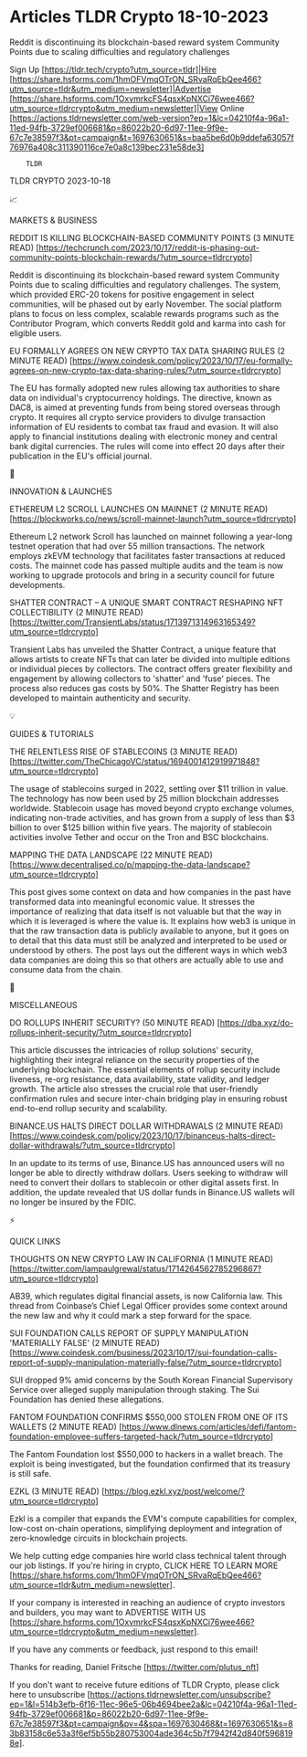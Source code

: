 # Articles TLDR Crypto 18-10-2023

Reddit is discontinuing its blockchain-based reward system Community
Points due to scaling difficulties and regulatory challenges  

Sign Up [https://tldr.tech/crypto?utm_source=tldr]|Hire
[https://share.hsforms.com/1hmOFVmqOTrON_SRvaRqEbQee466?utm_source=tldr&utm_medium=newsletter]|Advertise
[https://share.hsforms.com/1OxvmrkcFS4qsxKpNXCi76wee466?utm_source=tldrcrypto&utm_medium=newsletter]|View
Online
[https://actions.tldrnewsletter.com/web-version?ep=1&lc=04210f4a-96a1-11ed-94fb-3729ef006681&p=86022b20-6d97-11ee-9f9e-67c7e38597f3&pt=campaign&t=1697630651&s=baa5be6d0b9ddefa63057f76976a408c311390116ce7e0a8c139bec231e58de3]


		TLDR 

TLDR CRYPTO 2023-10-18

📈 

MARKETS & BUSINESS

 REDDIT IS KILLING BLOCKCHAIN-BASED COMMUNITY POINTS (3 MINUTE READ)
[https://techcrunch.com/2023/10/17/reddit-is-phasing-out-community-points-blockchain-rewards/?utm_source=tldrcrypto]


 Reddit is discontinuing its blockchain-based reward system Community
Points due to scaling difficulties and regulatory challenges. The
system, which provided ERC-20 tokens for positive engagement in select
communities, will be phased out by early November. The social platform
plans to focus on less complex, scalable rewards programs such as the
Contributor Program, which converts Reddit gold and karma into cash
for eligible users. 

 EU FORMALLY AGREES ON NEW CRYPTO TAX DATA SHARING RULES (2 MINUTE
READ)
[https://www.coindesk.com/policy/2023/10/17/eu-formally-agrees-on-new-crypto-tax-data-sharing-rules/?utm_source=tldrcrypto]


 The EU has formally adopted new rules allowing tax authorities to
share data on individual's cryptocurrency holdings. The directive,
known as DAC8, is aimed at preventing funds from being stored overseas
through crypto. It requires all crypto service providers to divulge
transaction information of EU residents to combat tax fraud and
evasion. It will also apply to financial institutions dealing with
electronic money and central bank digital currencies. The rules will
come into effect 20 days after their publication in the EU's official
journal. 

🚀 

INNOVATION & LAUNCHES

 ETHEREUM L2 SCROLL LAUNCHES ON MAINNET (2 MINUTE READ)
[https://blockworks.co/news/scroll-mainnet-launch?utm_source=tldrcrypto]


 Ethereum L2 network Scroll has launched on mainnet following a
year-long testnet operation that had over 55 million transactions. The
network employs zkEVM technology that facilitates faster transactions
at reduced costs. The mainnet code has passed multiple audits and the
team is now working to upgrade protocols and bring in a security
council for future developments. 

 SHATTER CONTRACT – A UNIQUE SMART CONTRACT RESHAPING NFT
COLLECTIBILITY (2 MINUTE READ)
[https://twitter.com/TransientLabs/status/1713971314963165349?utm_source=tldrcrypto]


 Transient Labs has unveiled the Shatter Contract, a unique feature
that allows artists to create NFTs that can later be divided into
multiple editions or individual pieces by collectors. The contract
offers greater flexibility and engagement by allowing collectors to
'shatter' and 'fuse' pieces. The process also reduces gas costs by
50%. The Shatter Registry has been developed to maintain authenticity
and security. 

💡 

GUIDES & TUTORIALS

 THE RELENTLESS RISE OF STABLECOINS (3 MINUTE READ)
[https://twitter.com/TheChicagoVC/status/1694001412919971848?utm_source=tldrcrypto]


 The usage of stablecoins surged in 2022, settling over $11 trillion
in value. The technology has now been used by 25 million blockchain
addresses worldwide. Stablecoin usage has moved beyond crypto exchange
volumes, indicating non-trade activities, and has grown from a supply
of less than $3 billion to over $125 billion within five years. The
majority of stablecoin activities involve Tether and occur on the Tron
and BSC blockchains. 

 MAPPING THE DATA LANDSCAPE (22 MINUTE READ)
[https://www.decentralised.co/p/mapping-the-data-landscape?utm_source=tldrcrypto]


 This post gives some context on data and how companies in the past
have transformed data into meaningful economic value. It stresses the
importance of realizing that data itself is not valuable but that the
way in which it is leveraged is where the value is. It explains how
web3 is unique in that the raw transaction data is publicly available
to anyone, but it goes on to detail that this data must still be
analyzed and interpreted to be used or understood by others. The post
lays out the different ways in which web3 data companies are doing
this so that others are actually able to use and consume data from the
chain. 

🦄 

MISCELLANEOUS

 DO ROLLUPS INHERIT SECURITY? (50 MINUTE READ)
[https://dba.xyz/do-rollups-inherit-security/?utm_source=tldrcrypto] 

 This article discusses the intricacies of rollup solutions' security,
highlighting their integral reliance on the security properties of the
underlying blockchain. The essential elements of rollup security
include liveness, re-org resistance, data availability, state
validity, and ledger growth. The article also stresses the crucial
role that user-friendly confirmation rules and secure inter-chain
bridging play in ensuring robust end-to-end rollup security and
scalability. 

 BINANCE.US HALTS DIRECT DOLLAR WITHDRAWALS (2 MINUTE READ)
[https://www.coindesk.com/policy/2023/10/17/binanceus-halts-direct-dollar-withdrawals/?utm_source=tldrcrypto]


 In an update to its terms of use, Binance.US has announced users will
no longer be able to directly withdraw dollars. Users seeking to
withdraw will need to convert their dollars to stablecoin or other
digital assets first. In addition, the update revealed that US dollar
funds in Binance.US wallets will no longer be insured by the FDIC. 

⚡ 

QUICK LINKS

 THOUGHTS ON NEW CRYPTO LAW IN CALIFORNIA (1 MINUTE READ)
[https://twitter.com/iampaulgrewal/status/1714264562785296867?utm_source=tldrcrypto]


 AB39, which regulates digital financial assets, is now California
law. This thread from Coinbase’s Chief Legal Officer provides some
context around the new law and why it could mark a step forward for
the space. 

 SUI FOUNDATION CALLS REPORT OF SUPPLY MANIPULATION 'MATERIALLY FALSE'
(2 MINUTE READ)
[https://www.coindesk.com/business/2023/10/17/sui-foundation-calls-report-of-supply-manipulation-materially-false/?utm_source=tldrcrypto]


 SUI dropped 9% amid concerns by the South Korean Financial
Supervisory Service over alleged supply manipulation through staking.
The Sui Foundation has denied these allegations. 

 FANTOM FOUNDATION CONFIRMS $550,000 STOLEN FROM ONE OF ITS WALLETS (2
MINUTE READ)
[https://www.dlnews.com/articles/defi/fantom-foundation-employee-suffers-targeted-hack/?utm_source=tldrcrypto]


 The Fantom Foundation lost $550,000 to hackers in a wallet breach.
The exploit is being investigated, but the foundation confirmed that
its treasury is still safe. 

 EZKL (3 MINUTE READ)
[https://blog.ezkl.xyz/post/welcome/?utm_source=tldrcrypto] 

 Ezkl is a compiler that expands the EVM's compute capabilities for
complex, low-cost on-chain operations, simplifying deployment and
integration of zero-knowledge circuits in blockchain projects. 

 We help cutting edge companies hire world class technical talent
through our job listings. If you're hiring in crypto, CLICK HERE TO
LEARN MORE
[https://share.hsforms.com/1hmOFVmqOTrON_SRvaRqEbQee466?utm_source=tldr&utm_medium=newsletter].


If your company is interested in reaching an audience of crypto
investors and builders, you may want to ADVERTISE WITH US
[https://share.hsforms.com/1OxvmrkcFS4qsxKpNXCi76wee466?utm_source=tldrcrypto&utm_medium=newsletter].


If you have any comments or feedback, just respond to this email! 

Thanks for reading, 
Daniel Fritsche [https://twitter.com/plutus_nft] 

If you don't want to receive future editions of TLDR Crypto,
please click here to unsubscribe
[https://actions.tldrnewsletter.com/unsubscribe?ep=1&l=514b3efb-6f16-11ec-96e5-06b4694bee2a&lc=04210f4a-96a1-11ed-94fb-3729ef006681&p=86022b20-6d97-11ee-9f9e-67c7e38597f3&pt=campaign&pv=4&spa=1697630468&t=1697630651&s=83b83158c6e53a3f6ef5b55b280753004ade364c5b7f7942f42d840f5968198e].
